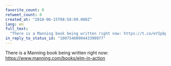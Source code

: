 ```yaml
---
favorite_count: 0
retweet_count: 0
created_at: "2018-06-15T08:58:09.000Z"
lang: en
full_text:
  "There is a Manning book being written right now: https://t.co/eYIpbpdqd1"
in_reply_to_status_id: "1007540090443390977"
---
```


There is a Manning book being written right now:
<https://www.manning.com/books/elm-in-action>
